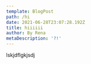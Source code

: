 ```yaml
---
template: BlogPost
path: /hi
date: 2021-06-28T23:07:28.192Z
title: hiiiiii
author: By Rena
metaDescription: '?!'
---
```

lskjdflgkjsdj
